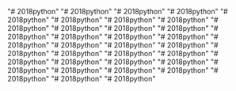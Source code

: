 "# 2018python" 
"# 2018python" 
"# 2018python" 
"# 2018python" 
"# 2018python" 
"# 2018python" 
"# 2018python" 
"# 2018python" 
"# 2018python" 
"# 2018python" 
"# 2018python" 
"# 2018python" 
"# 2018python" 
"# 2018python" 
"# 2018python" 
"# 2018python" 
"# 2018python" 
"# 2018python" 
"# 2018python" 
"# 2018python" 
"# 2018python" 
"# 2018python" 
"# 2018python" 
"# 2018python" 
"# 2018python" 
"# 2018python" 
"# 2018python" 
"# 2018python" 
"# 2018python" 
"# 2018python" 
"# 2018python" 
"# 2018python" 
"# 2018python" 
"# 2018python" 
"# 2018python" 
